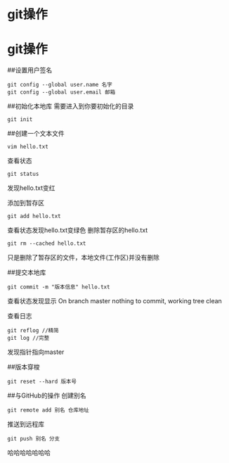 # git操作
# git操作
##设置用户签名
~~~
git config --global user.name 名字
git config --global user.email 邮箱
~~~
##初始化本地库
需要进入到你要初始化的目录
~~~
git init
~~~
##创建一个文本文件
~~~
vim hello.txt
~~~
查看状态
~~~
git status
~~~
发现hello.txt变红

添加到暂存区
~~~
git add hello.txt
~~~
查看状态发现hello.txt变绿色
删除暂存区的hello.txt
~~~
git rm --cached hello.txt
~~~
只是删除了暂存区的文件，本地文件(工作区)并没有删除

##提交本地库
~~~
git commit -m "版本信息" hello.txt
~~~
查看状态发现显示
On branch master
nothing to commit, working tree clean

查看日志
~~~
git reflog //精简
git log //完整
~~~
发现指针指向master


##版本穿梭
~~~
git reset --hard 版本号
~~~


##与GitHub的操作
创建别名
~~~
git remote add 别名 仓库地址
~~~
推送到远程库
~~~
git push 别名 分支
~~~

哈哈哈哈哈哈哈



















